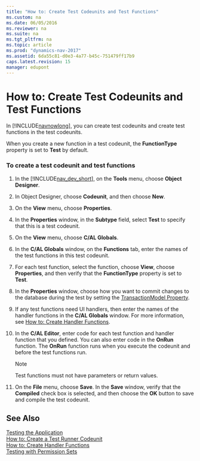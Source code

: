 ```yaml
---
title: "How to: Create Test Codeunits and Test Functions"
ms.custom: na
ms.date: 06/05/2016
ms.reviewer: na
ms.suite: na
ms.tgt_pltfrm: na
ms.topic: article
ms.prod: "dynamics-nav-2017"
ms.assetid: 6da55c81-d0e3-4a77-b45c-751479ff17b9
caps.latest.revision: 15
manager: edupont
---
```

# How to: Create Test Codeunits and Test Functions
In [!INCLUDE[navnowlong](includes/navnowlong_md.md)], you can create test codeunits and create test functions in the test codeunits.  

 When you create a new function in a test codeunit, the **FunctionType** property is set to **Test** by default.  

### To create a test codeunit and test functions  

1.  In the [!INCLUDE[nav_dev_short](includes/nav_dev_short_md.md)], on the **Tools** menu, choose **Object Designer**.  

2.  In Object Designer, choose **Codeunit**, and then choose **New**.  

3.  On the **View** menu, choose **Properties**.  

4.  In the **Properties** window, in the **Subtype** field, select **Test** to specify that this is a test codeunit.  

5.  On the **View** menu, choose **C/AL Globals**.  

6.  In the **C/AL Globals** window, on the **Functions** tab, enter the names of the test functions in this test codeunit.  

7.  For each test function, select the function, choose **View**, choose **Properties**, and then verify that the **FunctionType** property is set to **Test**.  

8.  In the **Properties** window, choose how you want to commit changes to the database during the test by setting the [TransactionModel Property](TransactionModel-Property.md).  

9. If any test functions need UI handlers, then enter the names of the handler functions in the **C/AL Globals** window. For more information, see [How to: Create Handler Functions](How-to--Create-Handler-Functions.md).  

10. In the **C/AL Editor**, enter code for each test function and handler function that you defined. You can also enter code in the **OnRun** function. The **OnRun** function runs when you execute the codeunit and before the test functions run.  

    > [!NOTE]  
    >  Test functions must not have parameters or return values.  

11. On the **File** menu, choose **Save**. In the **Save** window, verify that the **Compiled** check box is selected, and then choose the **OK** button to save and compile the test codeunit.  

## See Also  
 [Testing the Application](Testing-the-Application.md)   
 [How to: Create a Test Runner Codeunit](How-to--Create-a-Test-Runner-Codeunit.md)   
 [How to: Create Handler Functions](How-to--Create-Handler-Functions.md)  
 [Testing with Permission Sets](testing-permissionsets.md)  
